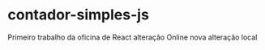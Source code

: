 # contador-simples-js

Primeiro trabalho da oficina de React 
alteração Online
nova alteração local


